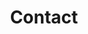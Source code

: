 ---
title: "Contact"
description : "Contact"

office:
  title : "Contact"
  #mobile : "0124857985320"
  #email : "demo@email.com"
  #location : "Dhaka, Bangladedsh"
  content : "Got a question or comment you'd like to share? This is the place! I normally response within 48 hours but occasionally life does get busy."

# opennig hour
#opennig_hour:
  #title : "Opening Hours"
  #day_time:
    #- "Monday: 9:00 – 19:00"
    #- "Tuesday: 9:00 – 19:00"
    #- "Wednesday: 9:00 – 19:00"
    #- "Thursday: 9:00 – 19:00"
    #- "Friday: 9:00 – 19:00"
    #- "Saturday: 9:00 – 19:00"
    #- "sunday: 9:00 – 19:00"
    
draft: false
---